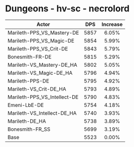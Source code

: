 # Dungeons - hv-sc - necrolord
| Actor | DPS | Increase |
|---|:---:|:---:|
|Marileth-PPS_VS_Mastery-DE|5857|6.05%|
|Marileth-PPS_VS_Magic-DE|5854|5.99%|
|Marileth-PPS_VS_Crit-DE|5843|5.79%|
|Bonesmith-FR-DE|5815|5.29%|
|Marileth-VS_Mastery-DE_HA|5802|5.05%|
|Marileth-VS_Magic-DE_HA|5796|4.94%|
|Marileth-PPS-DE|5795|4.92%|
|Marileth-VS_Crit-DE_HA|5793|4.89%|
|Marileth-PPS_VS_Intellect-DE|5790|4.83%|
|Emeni-LbE-DE|5754|4.18%|
|Marileth-VS_Intellect-DE_HA|5740|3.93%|
|Marileth-DE_HA|5738|3.89%|
|Bonesmith-FR_SS|5699|3.19%|
|Base|5523|0.00%|
